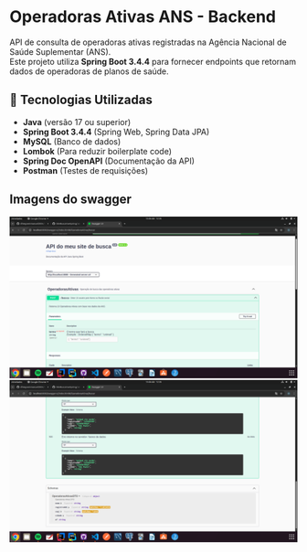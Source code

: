 # Operadoras Ativas ANS - Backend

API de consulta de operadoras ativas registradas na Agência Nacional de Saúde Suplementar (ANS).  
Este projeto utiliza **Spring Boot 3.4.4** para fornecer endpoints que retornam dados de operadoras de planos de saúde.

## 📌 Tecnologias Utilizadas

- **Java** (versão 17 ou superior)
- **Spring Boot 3.4.4** (Spring Web, Spring Data JPA)
- **MySQL** (Banco de dados)
- **Lombok** (Para reduzir boilerplate code)
- **Spring Doc OpenAPI** (Documentação da API)
- **Postman** (Testes de requisições)

## Imagens do swagger
<img src="docs/imgs/swagger1.png" alt="swagger imagem">
<img src="docs/imgs/swagger2.png" alt="swagger imagem">
